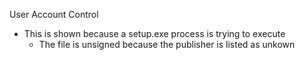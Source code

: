User Account Control
- This is shown because a setup.exe process is trying to execute
	- The file is unsigned because the publisher is listed as unkown